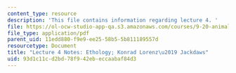 ```yaml
---
content_type: resource
description: 'This file contains information regarding lecture 4. '
file: https://ol-ocw-studio-app-qa.s3.amazonaws.com/courses/9-20-animal-behavior-fall-2013/93d1c11cd2bd78f942ebeccaabaf84d3_MIT9_20F13_Lec4.pdf
file_type: application/pdf
parent_uid: 11edd880-f9e9-ee25-58b5-5b811189557d
resourcetype: Document
title: "Lecture 4 Notes: Ethology; Konrad Lorenz\u2019 Jackdaws"
uid: 93d1c11c-d2bd-78f9-42eb-eccaabaf84d3
---
```

